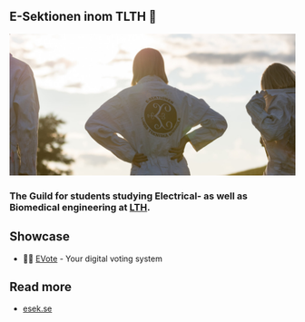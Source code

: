 ## E-Sektionen inom TLTH 🔌

<img src="https://raw.githubusercontent.com/esek/.github/main/profile/images/cover.jpeg" width="100%" height="250px" style="object-fit: cover;" />

### The Guild for students studying Electrical- as well as Biomedical engineering at [LTH](https://www.lth.se/).

## Showcase

- 👨‍⚖️ [EVote](https://github.com/esek/evote) - Your digital voting system

## Read more

- [esek.se](https://esek.se)
